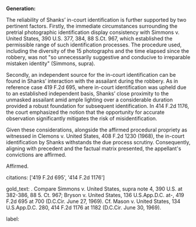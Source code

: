 **Generation:**

The reliability of Shanks’ in-court identification is further supported by two pertinent factors. Firstly, the immediate circumstances surrounding the pretrial photographic identification display consistency with Simmons v. United States, 390 U.S. 377, 384, 88 S.Ct. 967, which established the permissible range of such identification processes. The procedure used, including the diversity of the 15 photographs and the time elapsed since the robbery, was not "so unnecessarily suggestive and conducive to irreparable mistaken identity" (Simmons, supra).

Secondly, an independent source for the in-court identification can be found in Shanks’ interaction with the assailant during the robbery. As in reference case 419 F.2d 695, where in-court identification was upheld due to an established independent basis, Shanks’ close proximity to the unmasked assailant amid ample lighting over a considerable duration provided a robust foundation for subsequent identification. In 414 F.2d 1176, the court emphasized the notion that the opportunity for accurate observation significantly mitigates the risk of misidentification.

Given these considerations, alongside the affirmed procedural propriety as witnessed in Clemons v. United States, 408 F.2d 1230 (1968), the in-court identification by Shanks withstands the due process scrutiny. Consequently, aligning with precedent and the factual matrix presented, the appellant's convictions are affirmed.

Affirmed.

citations: ['419 F.2d 695', '414 F.2d 1176']

gold_text: . Compare Simmons v. United States, supra note 4, 390 U.S. at 382-386, 88 5. Ct. 967; Bryson v. United States, 136 U.S.App.D.C. at-, 419 F.2d 695 at 700 (D.C.Cir. June 27, 1969). Cf. Mason v. United States, 134 U.S.App.D.C. 280, 414 F.2d 1176 at 1182 (D.C.Cir. June 30, 1969).

label: 